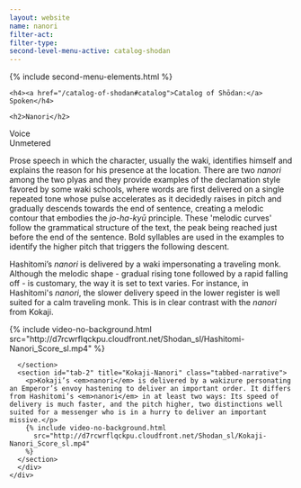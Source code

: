 ```yaml
---
layout: website
name: nanori
filter-act:
filter-type:
second-level-menu-active: catalog-shodan
---
```


{% include second-menu-elements.html %}

<main class="page-content">
  <div class="text-container">

    <h4><a href="/catalog-of-shodan#catalog">Catalog of Shōdan:</a> Spoken</h4>

    <h2>Nanori</h2>

  <div class="introductory-table">
    <div class="introductory-table__element">
      <div class="introductory-table__term">Voice</div>
      <div class="introductory-table__definition">Unmetered</div>
    </div>
  </div>

  <p>Prose speech in which the character, usually the waki, identifies himself and explains the reason for his presence at the location.
  There are two <em>nanori</em> among the two plyas and they provide examples of the declamation style favored by some waki schools, where words are first delivered on a single repeated tone whose pulse accelerates as it decidedly raises in pitch and gradually descends towards the end of sentence, creating a melodic contour that embodies the <em>jo-ha-kyū</em> principle. These 'melodic curves' follow the grammatical structure of the text, the peak being reached just before the end of the sentence.
  Bold syllables are used in the examples to identify the higher pitch that triggers the following descent.</p>

  <div class="tabs-container">
    <div class="tabs-container__links">
      <div class="wrapper">
        <div id="tabs"></div>
      </div>
    </div>
    <div class="tabs-container__content">
      <div class="wrapper">
      <section id="tab-1" title="Hashitomi-Nanori" class="tabbed-narrative">
      <p>Hashitomi’s <em>nanori</em> is delivered by a waki impersonating a traveling monk. Although the melodic shape - gradual rising tone followed by a rapid falling off - is customary, the way it is set to text varies. For instance, in Hashitomi's <em>nanori</em>, the slower delivery speed in the lower register is well suited for a calm traveling monk. This is in clear contrast with the <em>nanori</em> from Kokaji.</p>
      {% include video-no-background.html
        src="http://d7rcwrflqckpu.cloudfront.net/Shodan_sl/Hashitomi-Nanori_Score_sl.mp4"
      %}

      </section>
      <section id="tab-2" title="Kokaji-Nanori" class="tabbed-narrative">
        <p>Kokaji’s <em>nanori</em> is delivered by a wakizure personating an Emperor’s envoy hastening to deliver an important order. It differs from Hashitomi’s <em>nanori</em> in at least two ways: Its speed of delivery is much faster, and the pitch higher, two distinctions well suited for a messenger who is in a hurry to deliver an important missive.</p>
        {% include video-no-background.html
          src="http://d7rcwrflqckpu.cloudfront.net/Shodan_sl/Kokaji-Nanori_Score_sl.mp4"
        %}
      </section>
      </div>
    </div>
  </div>

</div>
</main>
